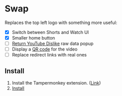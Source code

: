 # Swap

Replaces the top left logo with something more useful:

- [x] Switch between Shorts and Watch UI
- [x] Smaller home button
- [ ] [Return YouTube Dislike](https://returnyoutubedislike.com/docs) raw data popup
- [ ] Display a [QR code](https://davidshimjs.github.io/qrcodejs/) for the video
- [ ] Replace redirect links with real ones

## Install

1. Install the Tampermonkey extension. ([Link](https://www.tampermonkey.net))
2. [Install](https://github.com/k3rielit/scripts/raw/main/youtube/swap.user.js)
